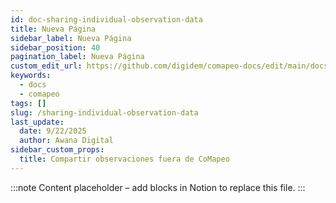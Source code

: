 ```yaml
---
id: doc-sharing-individual-observation-data
title: Nueva Página
sidebar_label: Nueva Página
sidebar_position: 40
pagination_label: Nueva Página
custom_edit_url: https://github.com/digidem/comapeo-docs/edit/main/docs/sharing-individual-observation-data.md
keywords:
  - docs
  - comapeo
tags: []
slug: /sharing-individual-observation-data
last_update:
  date: 9/22/2025
  author: Awana Digital
sidebar_custom_props:
  title: Compartir observaciones fuera de CoMapeo
---
```


<!-- Placeholder content generated automatically because the Notion page is missing a Website Block. -->

:::note
Content placeholder – add blocks in Notion to replace this file.
:::
